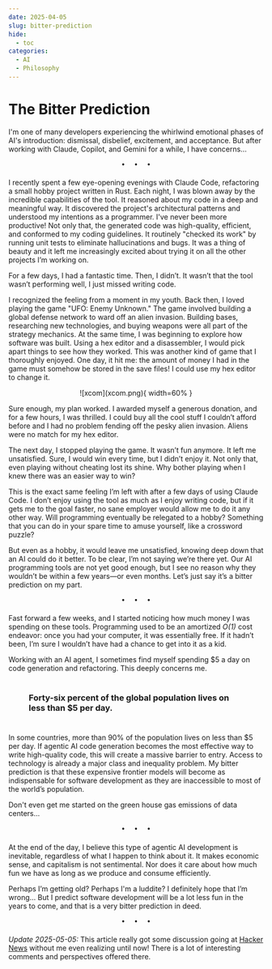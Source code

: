 ```yaml
---
date: 2025-04-05
slug: bitter-prediction
hide:
  - toc
categories:
  - AI
  - Philosophy
---
```


# The Bitter Prediction

I'm one of many developers experiencing the whirlwind emotional phases of AI's introduction: dismissal, disbelief, excitement, and acceptance. But after working with Claude, Copilot, and Gemini for a while, I have concerns...

<!-- more -->

<pre><p style="text-align: center; margin-top: 0px; margin-bottom: 4pt;">•  •  •</p></pre>

I recently spent a few eye-opening evenings with Claude Code, refactoring a small hobby project written in Rust. Each night, I was blown away by the incredible capabilities of the tool. It reasoned about my code in a deep and meaningful way. It discovered the project's architectural patterns and understood my intentions as a programmer. I've never been more productive! Not only that, the generated code was high-quality, efficient, and conformed to my coding guidelines. It routinely "checked its work" by running unit tests to eliminate hallucinations and bugs. It was a thing of beauty and it left me increasingly excited about trying it on all the other projects I’m working on.

For a few days, I had a fantastic time. Then, I didn’t. It wasn’t that the tool wasn’t performing well, I just missed writing code.

I recognized the feeling from a moment in my youth. Back then, I loved playing the game "UFO: Enemy Unknown." The game involved building a global defense network to ward off an alien invasion. Building bases, researching new technologies, and buying weapons were all part of the strategy mechanics. At the same time, I was beginning to explore how software was built. Using a hex editor and a disassembler, I would pick apart things to see how they worked. This was another kind of game that I thoroughly enjoyed. One day, it hit me: the amount of money I had in the game must somehow be stored in the save files! I could use my hex editor to change it.


<center>![xcom](xcom.png){ width=60% }</center>

Sure enough, my plan worked. I awarded myself a generous donation, and for a few hours, I was thrilled. I could buy all the cool stuff I couldn’t afford before and I had no problem fending off the pesky alien invasion. Aliens were no match for my hex editor.

The next day, I stopped playing the game. It wasn’t fun anymore. It left me unsatisfied. Sure, I would win every time, but I didn’t enjoy it. Not only that, even playing without cheating lost its shine. Why bother playing when I knew there was an easier way to win?

This is the exact same feeling I’m left with after a few days of using Claude Code. I don’t enjoy using the tool as much as I enjoy writing code, but if it gets me to the goal faster, no sane employer would allow me to do it any other way. Will programming eventually be relegated to a hobby? Something that you can do in your spare time to amuse yourself, like a crossword puzzle?

But even as a hobby, it would leave me unsatisfied, knowing deep down that an AI could do it better. To be clear, I’m not saying we’re there yet. Our AI programming tools are not yet good enough, but I see no reason why they wouldn’t be within a few years—or even months. Let’s just say it’s a bitter prediction on my part.

<pre><p style="text-align: center; margin-top: 0px; margin-bottom: 4pt;">•  •  •</p></pre>

Fast forward a few weeks, and I started noticing how much money I was spending on these tools. Programming used to be an amortized *O(1)* cost endeavor: once you had your computer, it was essentially free. If it hadn’t been, I’m sure I wouldn’t have had a chance to get into it as a kid.

Working with an AI agent, I sometimes find myself spending $5 a day on code generation and refactoring. This deeply concerns me.

### <p style="margin: 30pt">Forty-six percent of the global population lives on less than $5 per day.</p>

In some countries, more than 90% of the population lives on less than $5 per day. If agentic AI code generation becomes the most effective way to write high-quality code, this will create a massive barrier to entry. Access to technology is already a major class and inequality problem. My bitter prediction is that these expensive frontier models will become as indispensable for software development as they are inaccessible to most of the world’s population.

Don't even get me started on the green house gas emissions of data centers...

<pre><p style="text-align: center; margin-top: 0px; margin-bottom: 4pt;">•  •  •</p></pre>

At the end of the day, I believe this type of agentic AI development is inevitable, regardless of what I happen to think about it. It makes economic sense, and capitalism is not sentimental. Nor does it care about how much fun we have as long as we produce and consume efficiently.

Perhaps I’m getting old? Perhaps I'm a luddite? I definitely hope that I’m wrong... But I predict software development will be a lot less fun in the years to come, and that is a very bitter prediction in deed.

<pre><p style="text-align: center; margin-top: 0px; margin-bottom: 4pt;">•  •  •</p></pre>

*Update 2025-05-05:* This article really got some discussion going at [Hacker News](https://news.ycombinator.com/item?id=43662686) without me even realizing until now! There is a lot of interesting comments and perspectives offered there.
